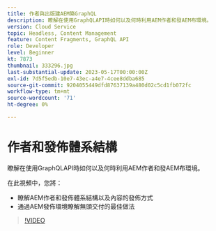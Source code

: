 ```yaml
---
title: 作者與出版建AEM築GraphQL
description: 瞭解在使用GraphQLAPI時如何以及何時利用AEM作者和發AEM布環境。
version: Cloud Service
topic: Headless, Content Management
feature: Content Fragments, GraphQL API
role: Developer
level: Beginner
kt: 7873
thumbnail: 333296.jpg
last-substantial-update: 2023-05-17T00:00:00Z
exl-id: 7d5f5edb-10e7-43ec-a4e7-4cee8ddba685
source-git-commit: 9204055449dfd87637139a480d02c5cd1fb072fc
workflow-type: tm+mt
source-wordcount: '71'
ht-degree: 0%

---
```


# 作者和發佈體系結構

瞭解在使用GraphQLAPI時如何以及何時利用AEM作者和發AEM布環境。

在此視頻中，您將：

+ 瞭解AEM作者和發佈體系結構以及內容的發佈方式
+ 通過AEM發佈環境瞭解無頭交付的最佳做法

>[!VIDEO](https://video.tv.adobe.com/v/333296?quality=12&learn=on)
